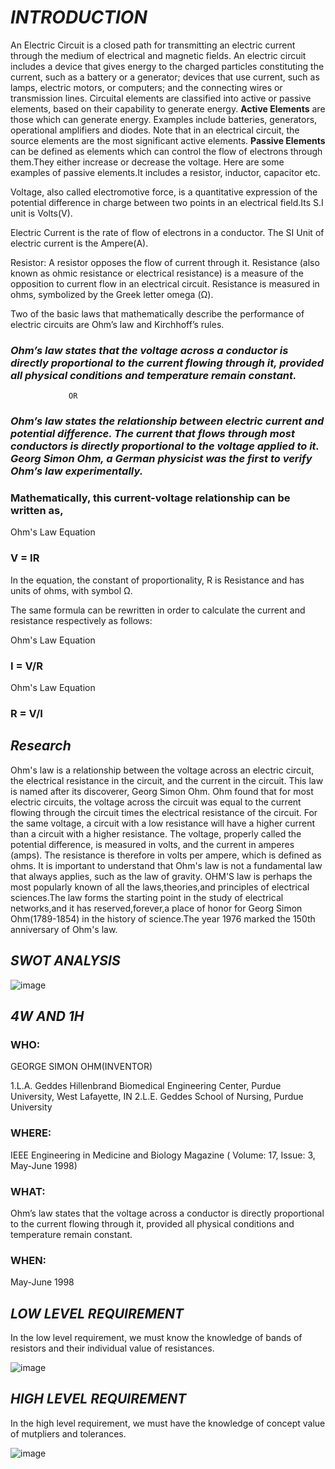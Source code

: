 # ***INTRODUCTION***

An Electric Circuit is a closed path for transmitting an electric current through the medium of electrical and magnetic fields. An electric circuit includes a device that gives energy to the charged particles constituting the current, such as a battery or a generator; devices that use current, such as lamps, electric motors, or computers; and the connecting wires or transmission lines. Circuital elements are classified into active or passive elements, based on their capability to generate energy.
**Active Elements** are those which can generate energy. Examples include batteries, generators, operational amplifiers and diodes. Note that in an electrical circuit, the source elements are the most significant active elements.
**Passive Elements** can be defined as elements which can control the flow of electrons through them.They either increase or decrease the voltage. Here are some examples of passive elements.It includes a resistor, inductor, capacitor etc.

Voltage, also called electromotive force, is a quantitative expression of the potential difference in charge between two points in an electrical field.Its S.I unit is Volts(V).

Electric Current is the rate of flow of electrons in a conductor. The SI Unit of electric current is the Ampere(A).

Resistor: A resistor opposes the flow of current through it. Resistance (also known as ohmic resistance or electrical resistance) is a measure of the opposition to current flow in an electrical circuit. Resistance is measured in ohms, symbolized by the Greek letter omega (Ω).

Two of the basic laws that mathematically describe the performance of electric circuits are Ohm’s law and Kirchhoff’s rules.
### ***Ohm’s law states that the voltage across a conductor is directly proportional to the current flowing through it, provided all physical conditions and temperature remain constant.***                
                 OR
### ***Ohm’s law states the relationship between electric current and potential difference. The current that flows through most conductors is directly proportional to the voltage applied to it. Georg Simon Ohm, a German physicist was the first to verify Ohm’s law experimentally.***


### Mathematically, this current-voltage relationship can be written as,

Ohm's Law Equation          
### V = IR

In the equation, the constant of proportionality, R is Resistance and has units of ohms, with symbol Ω.

The same formula can be rewritten in order to calculate the current and resistance respectively as follows:

Ohm's Law Equation          
### I = V/R

Ohm's Law Equation          
### R = V/I

## ***Research***
Ohm's law is a relationship between the voltage across an electric circuit, the electrical resistance in the circuit, and the current in the circuit. This law is named after its discoverer, Georg Simon Ohm. Ohm found that for most electric circuits, the voltage across the circuit was equal to the current flowing through the circuit times the electrical resistance of the circuit. For the same voltage, a circuit with a low resistance will have a higher current than a circuit with a higher resistance. The voltage, properly called the potential difference, is measured in volts, and the current in amperes (amps). The resistance is therefore in volts per ampere, which is defined as ohms.
It is important to understand that Ohm's law is not a fundamental law that always applies, such as the law of gravity.
OHM'S law is perhaps the most popularly known of all the laws,theories,and principles of electrical sciences.The law forms the starting point in the study of electrical networks,and it has reserved,forever,a place of honor for Georg Simon Ohm(1789-1854) in the history of science.The year 1976 marked the 150th anniversary of Ohm's law.


## ***SWOT ANALYSIS***


![image](https://github.com/AshwinG21/Ohm-s_law/blob/a635ef046f7b270aca06b7e48caaee2e4b9ed68f/Requirtement/SWOT.jpg)


## ***4W AND 1H***

### WHO:
GEORGE SIMON OHM(INVENTOR)

1.L.A. Geddes
Hillenbrand Biomedical Engineering Center, Purdue University, West Lafayette, IN
2.L.E. Geddes
School of Nursing, Purdue University

### WHERE:
IEEE Engineering in Medicine and Biology Magazine ( Volume: 17, Issue: 3, May-June 1998)


### WHAT:
Ohm’s law states that the voltage across a conductor is directly proportional to the current flowing through it, provided all physical conditions and temperature remain constant.

### WHEN:
May-June 1998


## ***LOW LEVEL REQUIREMENT***

In the low level requirement, we must know the knowledge of bands of resistors and their individual value of resistances.

![image](https://github.com/AshwinG21/Ohm-s_law/blob/b9855c90a2c29e89d9bbe7969eedb79adaad978a/Requirtement/Low%20level%20requirement.gif)


## ***HIGH LEVEL REQUIREMENT***

In the high level requirement, we must have the knowledge of concept value of mutpliers and tolerances.

![image](https://github.com/AshwinG21/Ohm-s_law/blob/5fadd72d139c26e2956673d06e4d44da22231650/Requirtement/high_level_requirement.png)




